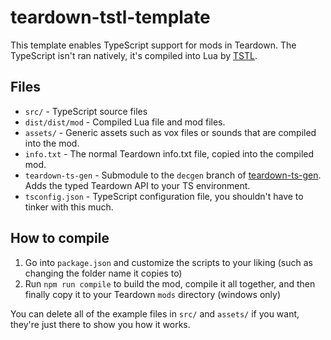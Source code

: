 # teardown-tstl-template

This template enables TypeScript support for mods in Teardown. The TypeScript isn't ran natively, it's compiled into Lua by [TSTL](https://typescripttolua.github.io).

## Files

- `src/` - TypeScript source files
- `dist/dist/mod` - Compiled Lua file and mod files.
- `assets/` - Generic assets such as vox files or sounds that are compiled into the mod.
- `info.txt` - The normal Teardown info.txt file, copied into the compiled mod.
- `teardown-ts-gen` - Submodule to the `decgen` branch of [teardown-ts-gen](https://github.com/yogwoggf/teardown-ts-gen). Adds the typed Teardown API to your TS environment.
- `tsconfig.json` - TypeScript configuration file, you shouldn't have to tinker with this much.

## How to compile

1. Go into `package.json` and customize the scripts to your liking (such as changing the folder name it copies to)
2. Run `npm run compile` to build the mod, compile it all together, and then finally copy it to your Teardown `mods` directory (windows only)

You can delete all of the example files in `src/` and `assets/` if you want, they're just there to show you how it works.
